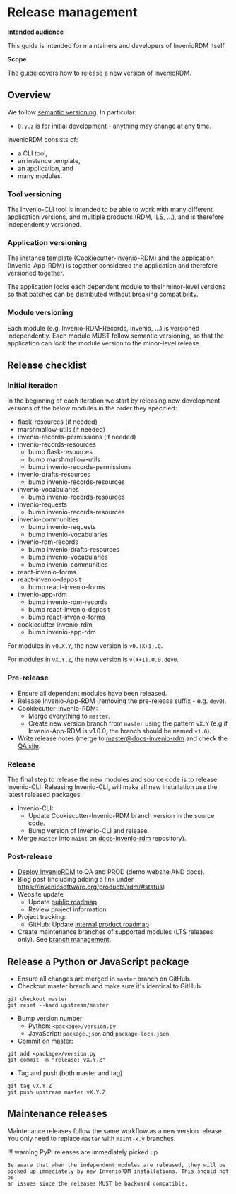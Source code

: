 # Release management

**Intended audience**

This guide is intended for maintainers and developers of InvenioRDM itself.

**Scope**

The guide covers how to release a new version of InvenioRDM.

## Overview

We follow [semantic versioning](https://semver.org/). In particular:

- ``0.y.z`` is for initial development - anything may change at any time.

InvenioRDM consists of:

- a CLI tool,
- an instance template,
- an application, and
- many modules.

### Tool versioning

The Invenio-CLI tool is intended to be able to work with many different application versions, and multiple products (RDM, ILS, ...), and is therefore independently versioned.

### Application versioning

The instance template (Cookiecutter-Invenio-RDM) and the application (Invenio-App-RDM) is together considered the application and therefore versioned together.

The application locks each dependent module to their minor-level versions so that patches can be distributed without breaking compatibility.

### Module versioning

Each module (e.g. Invenio-RDM-Records, Invenio, ...) is versioned independently. Each module MUST follow semantic versioning, so that the application can lock the module version to the minor-level release.

## Release checklist

### Initial iteration

In the beginning of each iteration we start by releasing new development versions of the below modules in the order they specified:

- flask-resources (if needed)
- marshmallow-utils (if needed)
- invenio-records-permissions (if needed)
- invenio-records-resources
    - bump flask-resources
    - bump marshmallow-utils
    - bump invenio-records-permissions
- invenio-drafts-resources
    - bump invenio-records-resources
- invenio-vocabularies
    - bump invenio-records-resources
- invenio-requests
    - bump invenio-records-resources
- invenio-communities
    - bump invenio-requests
    - bump invenio-vocabularies
- invenio-rdm-records
    - bump invenio-drafts-resources
    - bump invenio-vocabularies
    - bump invenio-communities
- react-invenio-forms
- react-invenio-deposit
    - bump react-invenio-forms
- invenio-app-rdm
    - bump invenio-rdm-records
    - bump react-invenio-deposit
    - bump react-invenio-forms
- cookiecutter-invenio-rdm
    - bump invenio-app-rdm

For modules in ``v0.X.Y``, the new version is ``v0.(X+1).0``.

For modules in ``vX.Y.Z``, the new version is ``v(X+1).0.0.dev0``.

### Pre-release

- Ensure all dependent modules have been released.
- Release Invenio-App-RDM (removing the pre-release suffix - e.g. ``dev0``).
- Cookiecutter-Invenio-RDM:
    - Merge everything to ``master``.
    - Create new version branch from ``master`` using the pattern ``vX.Y`` (e.g if Invenio-App-RDM is v1.0.0, the branch should be named ``v1.0``).
- Write release notes (merge to [master@docs-invenio-rdm](https://github.com/inveniosoftware/docs-invenio-rdm) and check the [QA site](https://inveniordm-qa.docs.cern.ch).

### Release

The final step to release the new modules and source code is to release Invenio-CLI. Releasing Invenio-CLI, will make all new installation use the latest released packages.

- Invenio-CLI:
    - Update Cookiecutter-Invenio-RDM branch version in the source code.
    - Bump version of Invenio-CLI and release.
- Merge ``master`` into ``maint`` on [docs-invenio-rdm](https://github.com/inveniosoftware/docs-invenio-rdm) repository).

### Post-release

- [Deploy InvenioRDM](demosite.md) to QA and PROD (demo website AND docs).
- Blog post (including adding a link under https://inveniosoftware.org/products/rdm/#status)
- Website update
    - Update [public roadmap](https://inveniosoftware.org/products/rdm/roadmap/).
    - Review project information
- Project tracking:
    - GitHub: Update [internal product roadmap](https://github.com/inveniosoftware/product-rdm/milestones?direction=asc&sort=due_date&state=open)
- Create maintenance branches of supported modules (LTS releases only). See
  [branch management](branch-management.md).

## Release a Python or JavaScript package

- Ensure all changes are merged in ``master`` branch on GitHub.
- Checkout master branch and make sure it's identical to GitHub.
```
git checkout master
git reset --hard upstream/master
```
- Bump version number:
    - Python: ``<package>/version.py``
    - JavaScript: ``package.json`` and ``package-lock.json``.
- Commit on master:
```
git add <package>/version.py
git commit -m "release: vX.Y.Z"
```
- Tag and push (both master and tag)
```
git tag vX.Y.Z
git push upstream master vX.Y.Z
```

## Maintenance releases

Maintenance releases follow the same workflow as a new version release. You
only need to replace ``master`` with ``maint-x.y`` branches.

!!! warning PyPI releases are immediately picked up

    Be aware that when the independent modules are released, they will be
    picked up immediately by new InvenioRDM installations. This should not be
    an issues since the releases MUST be backward compatible.
